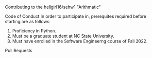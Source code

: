 Contributing to the hellgirl16/sehw1 "Arithmatic"

Code of Conduct
In order to participate in, prerequites required before starting are as follows:
  1. Proficiency in Python.
  2. Must be a graduate student at NC State University.
  3. Must have enrolled in the Software Engineerng course of Fall 2022.
 
Pull Requests


